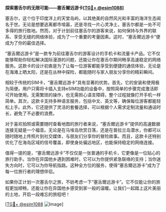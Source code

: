 **探索塞舌尔的无限可能——塞舌爾远游卡[[TG💪+ @esim1088](https://t.me/s/esim1088)]**

塞舌尔，这个位于印度洋上的天堂岛屿，以其绝美的自然风光和丰富的海洋生态闻名于世。无论是想要逃离都市喧嚣，还是寻找一片心灵净土，塞舌尔都是一处不可多得的旅行胜地。然而，对于计划前往塞舌尔的游客来说，如何保持与外界的联系、享受无缝的网络体验，成为了一个重要的考量因素。这时，“塞舌爾远游卡”便成为了你的最佳选择。

“塞舌爾远游卡”是一款专为前往塞舌尔的游客设计的手机卡和流量卡产品。它不仅能够帮助你轻松解决国际漫游的问题，还能让你在塞舌尔期间畅享高速稳定的网络服务。这款卡的设计初衷是为了让每一位游客都能享受到便捷的通信体验，无论是在海滩上晒太阳，还是在丛林中探险，都能随时与家人朋友分享你的精彩瞬间。

相较于传统的SIM卡，“塞舌爾远游卡”具有显著的优势。首先，它的安装和使用极为简便。用户只需将卡插入支持eSIM功能的设备中，按照简单的步骤完成激活即可开始使用。无需繁琐的操作，也无需担心语言障碍，整个过程就像打开手机一样简单。其次，这款卡支持多种语言服务，包括中文、英文等，确保每位游客都能轻松上手。此外，它还提供了灵活的套餐选择，可以根据个人需求定制流量和通话时长，避免了不必要的浪费。

对于喜欢拍照或需要随时查看地图的旅行者来说，“塞舌爾远游卡”提供的高速数据连接无疑是一个福音。无论是在马埃岛欣赏日落，还是在普拉兰岛潜水，你都可以随时随地上传照片到社交媒体，与朋友们分享你的冒险故事。而且，这款卡还特别优化了在海岛区域的信号覆盖，即使身处偏远地区，也能保持稳定的网络连接。

值得一提的是，“塞舌爾远游卡”不仅仅是一张普通的手机卡，它更像是一位贴心的旅行助手。当你在异国他乡遇到困难时，它可以为你提供紧急联络的支持；当你迷失方向时，它可以为你导航指路。这种全方位的服务，使得“塞舌爾远游卡”成为了每一位旅行者的理想伴侣。

如果你正计划一次塞舌尔之旅，不妨考虑一下“塞舌爾远游卡”。它不仅能让你的旅程更加顺畅，还能让你在异国他乡感受到家一般的温暖。让我们一起踏上这片美丽的土地，开启一段难忘的旅程吧！

[[TG💪+ @esim1088](https://t.me/s/esim1088) ![Image](https://i.postimg.cc/4NQfJmqS/Snipaste-2025-05-13-00-14-12.png)]